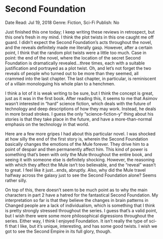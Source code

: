 # Second Foundation

Date Read: Jul 19, 2018
Genre: Fiction, Sci-Fi
Publish: No

Just finished this one today; I keep writing these reviews in retrospect, but this one’s fresh in my mind. I think the plot twists in this one caught me off guard. I didn’t expect the Second Foundation’s acts throughout the novel, and the reveals definitely made me literally gasp. However, after a certain point, I think that the random plot twists were a little too much. Case in point: the end of the novel, where the location of the secret Second Foundation is dramatically revealed...three times, each with a suitable justification and portrayed as a plot twist. Oh, and let’s not forget the two reveals of people who turned out to be more than they seemed, all crammed into the last chapter. The last chapter, in particular, is reminiscent of a villain monologuing his whole plan to a henchmen.

I think a lot of it is weak writing to be sure, but I think the concept is great, just as it was in the first book. After reading this, it seems to me that Asimov wasn’t interested in “hard” science fiction, which deals with the future of technology and deep descriptions of how they may work. Instead, he deals in more broad strokes. I guess the only “science-fiction-y” thing about his stories is that they take place in the future, and have a more-than-normal emphasis on the technology in that world.

Here are a few more gripes I had about this particular novel. I was shocked at how silly the end of the first story is, wherein the Second Foundation basically changes the emotions of the Mule forever. They drive him to a point of despair and then permanently affect him. This kind of power is something that’s been with only the Mule throughout the entire book, and seeing it with someone else is definitely shocking. However, the reasoning with which they affect the Mule isn’t too believable, and the “reveal” wasn’t to great. I feel like it just...ends, abruptly. Also, why did the Mule travel halfway across the galaxy just to see the Second Foundation alone? Seems rather silly.

On top of this, there doesn’t seem to be much point as to why the main characters in part 2 have a hatred for the fantastical Second Foundation. My interpretation so far is that they believe the changes in brain patterns in Changed people are a lack of individualism, which is something that I think is pretty strongly stressed throughout the series. I guess that’s a valid point, but I wish there were some more philosophical digressions throughout the series. Either way, I think I enjoyed Foundation. It isn’t really the type of sci-fi that I like, but it’s unique, interesting, and has some good twists. I wish we got to see the Second Empire in its full glory, though.